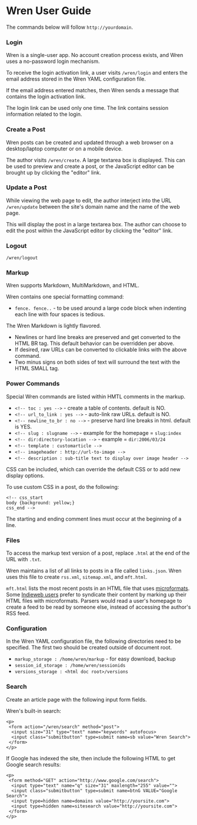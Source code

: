 # Wren User Guide


The commands below will follow `http://yourdomain`.



### Login

Wren is a single-user app. No account creation process exists, and Wren uses a no-password login mechanism. 

To receive the login activation link, a user visits `/wren/login` and enters the email address stored in the Wren YAML configuration file.

If the email address entered matches, then Wren sends a message that contains the login activation link.

The login link can be used only one time. The link contains session information related to the login.



### Create a Post

Wren posts can be created and updated through a web browser on a desktop/laptop computer or on a mobile device. 

The author visits `/wren/create`. A large textarea box is displayed. This can be used to preview and create a post, or the JavaScript editor can be brought up by clicking the "editor" link.



### Update a Post

While viewing the web page to edit, the author interject into the URL `/wren/update` between the site's domain name and the name of the web page.

This will display the post in a large textarea box. The author can choose to edit the post within the JavaScript editor by clicking the "editor" link.



### Logout

`/wren/logout`



### Markup

Wren supports Markdown, MultiMarkdown, and HTML.

Wren contains one special formatting command:

* `fence. fence..` - to be used around a large code block when indenting each line with four spaces is tedious.

The Wren Markdown is lightly flavored.

* Newlines or hard line breaks are preserved and get converted to the HTML BR tag. This default behavior can be overridden per above.
* If desired, raw URLs can be converted to clickable links with the above command.
* Two minus signs on both sides of text will surround the text with the HTML SMALL tag.



### Power Commands

Special Wren commands are listed within HMTL comments in the markup.

* `<!-- toc : yes -->` - create a table of contents. default is NO.
* `<!-- url_to_link : yes -->` - auto-link raw URLs. default is NO. 
* `<!-- newline_to_br : no -->` - preserve hard line breaks in html. default is YES. 
* `<!-- slug : slugname -->` - example for the homepage = `slug:index`
* `<!-- dir:directory-location -->` - example = `dir:2006/03/24`
* `<!-- template : customarticle -->`
* `<!-- imageheader : http://url-to-image -->`
* `<!-- description : sub-title text to display over image header -->`

CSS can be included, which can override the default CSS or to add new display options.

To use custom CSS in a post, do the following:

    <!-- css_start 
    body {background: yellow;}
    css_end --> 

The starting and ending comment lines must occur at the beginning of a line.



### Files

To access the markup text version of a post, replace `.html` at the end of the URL with `.txt`.

Wren maintains a list of all links to posts in a file called `links.json`. Wren uses this file to create `rss.xml`, `sitemap.xml`, and `mft.html`. 

`mft.html` lists the most recent posts in an HTML file that uses [microformats](http://microformats.org/wiki/microformats2). Some [Indieweb users](https://indiewebcamp.com/) prefer to syndicate their content by marking up their HTML files with microformats. Parsers would read a user's homepage to create a feed to be read by someone else, instead of accessing the author's RSS feed.



### Configuration

In the Wren YAML configuration file, the following directories need to be specified. The first two should be created outside of document root.

*  `markup_storage : /home/wren/markup` - for easy download, backup
*  `session_id_storage : /home/wren/sessionids`
*  `versions_storage : <html doc root>/versions`



### Search

Create an article page with the following input form fields.

Wren's built-in search:

    <p>
     <form action="/wren/search" method="post">
      <input size="31" type="text" name="keywords" autofocus>
      <input class="submitbutton" type=submit name=sb value="Wren Search">
     </form>
    </p>


If Google has indexed the site, then include the following HTML to get Google search results:

    <p>
     <form method="GET" action="http://www.google.com/search">
      <input type="text" name="q" size="31" maxlength="255" value="">
      <input class="submitbutton" type=submit name=btnG VALUE="Google Search">
      <input type=hidden name=domains value="http://yoursite.com">
      <input type=hidden name=sitesearch value="http://yoursite.com">
     </form>
    </p>




